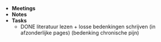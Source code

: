 - **Meetings**
- **Notes**
- **Tasks**
	- DONE literatuur lezen + losse bedenkingen schrijven (in afzonderlijke pages) (bedenking chronische pijn)